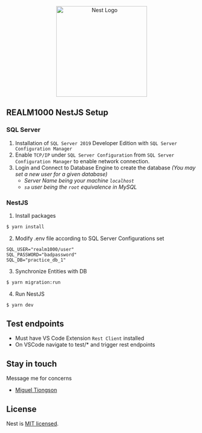 <p align="center">
  <a href="#" target="blank"><img src="https://realm1000.com/_next/image?url=%2Fassets%2Ffooter%2Frealm1000.png&w=3840&q=75" width="240" alt="Nest Logo" /></a>
</p>

## REALM1000 NestJS Setup

### **SQL Server**

1. Installation of `SQL Server 2019` Developer Edition with `SQL Server Configuration Manager`
2. Enable `TCP/IP` under `SQL Server Configuration` from `SQL Server Configuration Manager` to enable network connection.
3. Login and Connect to Database Engine to create the database _(You may set a new user for a given database)_
   - _Server Name being your machine `localhost`_
   - _`sa` user being the `root` equivalence in MySQL_

### **NestJS**

1. Install packages

```bash
$ yarn install
```

2. Modify .env file according to SQL Server Configurations set

```
SQL_USER="realm1000/user"
SQL_PASSWORD="badpassword"
SQL_DB="practice_db_1"
```

3. Synchronize Entities with DB

```bash
$ yarn migration:run
```

4. Run NestJS

```bash
$ yarn dev
```

## Test endpoints

- Must have VS Code Extension `Rest Client` installed
- On VSCode navigate to test/\* and trigger rest endpoints

## Stay in touch

Message me for concerns

- [Miguel Tiongson](https://msng.link/o/?09498460475=vi)

## License

Nest is [MIT licensed](LICENSE).
